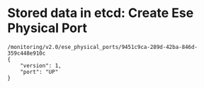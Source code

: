 # Stored data in etcd: Create Ese Physical Port

```
/monitoring/v2.0/ese_physical_ports/9451c9ca-289d-42ba-846d-359c448e910c
{
    "version": 1, 
    "port": "UP"
}
```
